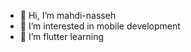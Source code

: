 - 👋 Hi, I’m mahdi-nasseh
- 👀 I’m interested in mobile development
- 🌱 I’m flutter learning 


<!---
mahdi-nasseh/mahdi-nasseh is a ✨ special ✨ repository because its `README.md` (this file) appears on your GitHub profile.
You can click the Preview link to take a look at your changes.
--->
